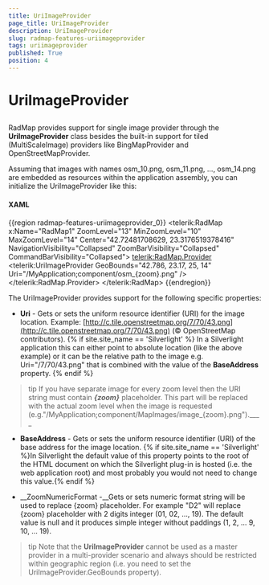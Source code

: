 ```yaml
---
title: UriImageProvider
page_title: UriImageProvider
description: UriImageProvider
slug: radmap-features-uriimageprovider
tags: uriimageprovider
published: True
position: 4
---
```


# UriImageProvider



## 

RadMap provides support for single image provider through the __UriImageProvider__
          class besides the built-in support for tiled (MultiScaleImage) providers like BingMapProvider and OpenStreetMapProvider.
        



Assuming that images with names osm_10.png, osm_11.png, ..., osm_14.png are embedded as resources within the application assembly,
          you can initialize the UriImageProvider like this:
        

#### __XAML__

{{region radmap-features-uriimageprovider_0}}
	<telerik:RadMap x:Name="RadMap1" 
	                ZoomLevel="13" 
	                MinZoomLevel="10" 
	                MaxZoomLevel="14" 
	                Center="42.72481708629, 23.3176519378416"
	                NavigationVisibility="Collapsed"
	                ZoomBarVisibility="Collapsed"
	                CommandBarVisibility="Collapsed">
	    <telerik:RadMap.Provider>
	        <telerik:UriImageProvider GeoBounds="42.786, 23.17, 25, 14" Uri="/MyApplication;component/osm_{zoom}.png" />
	    </telerik:RadMap.Provider>
	</telerik:RadMap>
	{{endregion}}





The UriImageProvider provides support for the following specific properties:
        

* __Uri__ - Gets or sets the uniform resource identifier (URI) for the image location.
              Example:
              [http://c.tile.openstreetmap.org/7/70/43.png](http://c.tile.openstreetmap.org/7/70/43.png)
              (© OpenStreetMap contributors).
              {% if site.site_name == 'Silverlight' %}
                In a Silverlight application this can either point to absolute location (like the above example)
                or it can be the relative path to the image e.g. Uri="/7/70/43.png" that is combined with
                the value of the __BaseAddress__ property.
              {% endif %}

>tip
          If you have separate image for every zoom level then the URI string must contain *__{zoom}__* placeholder. This part will be replaced with the actual zoom level when the image is requested (e.g."/MyApplication;component/MapImages/image_{zoom}.png").____



* __BaseAddress__ - Gets or sets the uniform resource identifier (URI) of the base address for the image location. {% if site.site_name == 'Silverlight' %}In Silverlight the default value of this property points to the root of the HTML document on which the Silverlight plug-in is hosted (i.e. the web application root) and most probably you would not need to change this value.{% endif %}

* __ZoomNumericFormat -__Gets or sets numeric format string will be used to replace {zoom} placeholder. For example "D2" will replace {zoom} placeholder with 2 digits integer (01, 02, ..., 19). The default value is null and it produces simple integer without paddings (1, 2, ... 9, 10, ... 19).
          

>tip
          Note that the __UriImageProvider__ cannot be used as a master provider in a multi-provider scenario and always should be restricted within geographic region (i.e. you need to set the UriImageProvider.GeoBounds property).
        


